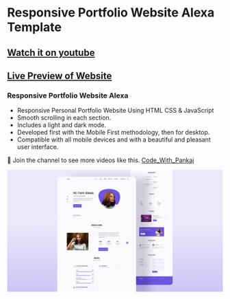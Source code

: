 # Responsive Portfolio Website Alexa Template
<!-- will update video link -->
## [Watch it on youtube](https://www.youtube.com/c/CodeWithPankaj1)
## [Live Preview of Website](https://pankajkumar90.github.io/Responsove_Portfolio_Website_Alexa/)
### Responsive Portfolio Website Alexa

- Responsive Personal Portfolio Website Using HTML CSS & JavaScript
- Smooth scrolling in each section.
- Includes a light and dark mode.
- Developed first with the Mobile First methodology, then for desktop.
- Compatible with all mobile devices and with a beautiful and pleasant user interface.

💙 Join the channel to see more videos like this. [Code_With_Pankaj](https://www.youtube.com/c/CodeWithPankaj1)

![preview img](/preview.png)
